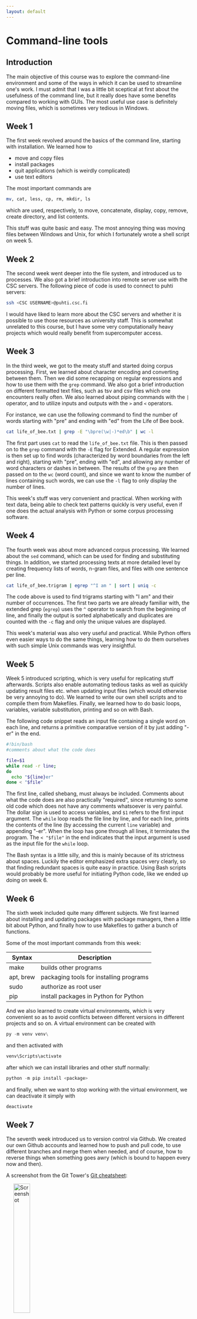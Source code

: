 ```yaml
---
layout: default
---
```


# Command-line tools

## Introduction
The main objective of this course was to explore the command-line environment and some of the ways in which it can be used to streamline one's work.
I must admit that I was a little bit sceptical at first about the usefulness of the command line, but it really does have some benefits compared to working with GUIs. The most useful use case is definitely moving files, which is sometimes very tedious in Windows.


## Week 1
The first week revolved around the basics of the command line, starting with installation. We learned how to
+ move and copy files
+ install packages
+ quit applications (which is weirdly complicated)
+ use text editors

The most important commands are
```bash
mv, cat, less, cp, rm, mkdir, ls
```
which are used, respectively, to move, concatenate, display, copy, remove, create directory, and list contents. 

This stuff was quite basic and easy. The most annoying thing was moving files between Windows and Unix, for which I fortunately wrote a shell script on week 5.

## Week 2
The second week went deeper into the file system, and introduced us to processes. We also got a brief introduction into remote server use with the CSC servers. The following piece of code is used to connect to puhti servers:
```bash
ssh <CSC USERNAME>@puhti.csc.fi
```

I would have liked to learn more about the CSC servers and whether it is possible to use those resources as university staff. This is somewhat unrelated to this course, but I have some very computationally heavy projects which would really benefit from supercomputer access.

## Week 3
In the third week, we got to the meaty stuff and started doing corpus processing. First, we learned about character encoding and converting between them. Then we did some recapping on regular expressions and how to use them with the `grep` command. We also got a brief introduction on different formatted text files, such as tsv and csv files which one encounters really often. We also learned about piping commands with the `|` operator, and to utilize inputs and outputs with the `>` and `<` operators.

For instance, we can use the following command to find the number of words starting with "pre" and ending with "ed" from the Life of Bee book.
```bash
cat life_of_bee.txt | grep -E "\bpre(\w|-)*ed\b" | wc -l
```
The first part uses `cat` to read the `life_of_bee.txt` file. This is then passed on to the `grep` command with the `-E` flag for Extended. A regular expression is then set up to find words (characterized by word boundaries from the left and right), starting with "pre", ending with "ed", and allowing any number of word characters or dashes in between. The results of the `grep` are then passed on to the `wc` (word count), and since we want to know the number of lines containing such words, we can use the `-l` flag to only display the number of lines.

This week's stuff was very convenient and practical. When working with text data, being able to check text patterns quickly is very useful, even if one does the actual analysis with Python or some corpus processing software.

## Week 4
The fourth week was about more advanced corpus processing. We learned about the `sed` command, which can be used for finding and substituting things. In addition, we started processing texts at more detailed level by creating frequency lists of words, n-gram files, and files with one sentence per line. 
```bash
cat life_of_bee.trigram | egrep "^I am " | sort | uniq -c
```
The code above is used to find trigrams starting with "I am" and their number of occurrences. The first two parts we are already familiar with, the extended grep (`egrep`) uses the `^` operator to search from the beginning of line, and finally the output is sorted alphabetically and duplicates are counted with the `-c` flag and only the unique values are displayed.

This week's material was also very useful and practical. While Python offers even easier ways to do the same things, learning how to do them ourselves with such simple Unix commands was very insightful.

## Week 5
Week 5 introduced scripting, which is very useful for replicating stuff afterwards. Scripts also enable automating tedious tasks as well as quickly updating result files etc. when updating input files (which would otherwise be very annoying to do). We learned to write our own shell scripts and to compile them from Makefiles. Finally, we learned how to do basic loops, variables, variable substitution, printing and so on with Bash.

The following code snippet reads an input file containing a single word on each line, and returns a primitive comparative version of it by just adding "-er" in the end.
```bash
#!bin/bash
#comments about what the code does

file=$1
while read -r line;
do
  echo "${line}er"
done < "$file"
```
The first line, called shebang, must always be included. Comments about what the code does are also practically "required", since returning to some old code which does not have any comments whatsoever is very painful. The dollar sign is used to access variables, and `$1` refers to the first input argument. The `while` loop reads the file line by line, and for each line, prints the contents of the line (by accessing the current `line` variable) and appending "-er". When the loop has gone through all lines, it terminates the program. The `< "$file"` in the end indicates that the input argument is used as the input file for the `while` loop.

The Bash syntax is a little silly, and this is mainly because of its strictness about spaces. Luckily the editor emphasized extra spaces very clearly, so that finding redundant spaces is quite easy in practice. Using Bash scripts would probably be more useful for initiating Python code, like we ended up doing on week 6.


## Week 6
The sixth week included quite many different subjects. We first learned about installing and updating packages with package managers, then a little bit about Python, and finally how to use Makefiles to gather a bunch of functions.

Some of the most important commands from this week:

| Syntax      | Description |
| ----------- | ----------- |
| make      | builds other programs       |
| apt, brew   | packaging tools for installing programs        |
| sudo | authorize as root user |
| pip | install packages in Python for Python |

And we also learned to create virtual environments, which is very convenient so as to avoid conflicts between different versions in different projects and so on. A virtual environment can be created with
```python
py -m venv venv\
```
and then activated with
```python
venv\Scripts\activate
```
after which we can install libraries and other stuff normally:
```python
python -m pip install <package>
```
and finally, when we want to stop working with the virtual environment, we can deactivate it simply with
```python
deactivate
```

## Week 7
The seventh week introduced us to version control via Github. We created our own Github accounts and learned how to push and pull code, to use different branches and merge them when needed, and of course, how to reverse things when something goes awry (which is bound to happen every now and then).


A screenshot from the Git Tower's [Git cheatsheet](https://www.git-tower.com/blog/git-cheat-sheet):

<img src="assets/images/git_cheatsheet" alt="Screenshot" hspace="20" width="30%" align="center"/>

The basic workflow of creating a new branch, committing, and pushing is then
```bash
git checkout -b new_branch
git add -A
git commit -m "Informative message"
git push -u origin new_branch
```
where the flag `-u` checks that the local branch equals the remote branch. Additionally we can check the status of the current commit with
```bash
git status
```

Version control is extremely useful. While Overleaf already provides a great way to handle LaTeX code and collaborate, version control goes a little further since it allows pushing different versions of the text to an online repository. The premium version of Overleaf also has a similar feature through the History tab, but Github is more convenient. But most importantly, Github facilitates coding by making it so easy and effortless to code without fearing that some new feature will break the code, since it will always be possible to return to an earlier operative code. I will definitely start using Git for all my projects, whenever possible.

## Final project
For the final assignment, we learned to build our own webpages with Github Pages and powered by Jekyll. We learned to clone existing templates from Github repositories and modify them, as well as create our own github.io webpage. We can view the webpage locally very simply:
```bash
bundle exec jekyll serve
```
after which the site appears locally. We can push the local repository to Github, and the online site is then automatically updated.

Some useful markdown commands:

| Syntax | Output |
| ----------- | ----------- |
| `*italics*` | *italics* |
| `**bold**` | **bold** |
| `[link text](link)` | [Google](https://www.google.fi/?hl=fi) |
| `#Big header` | #Big header |
| `##Smaller header` | ##Smaller header |

Note that the headers do not display properly inside text because they are supposed to be headers, duh.

Webpage building is surprisingly easy. Many webpages look like they are very complicated (and some dynamic pages without a doubt are), but a simple static webpage is really easy to make with Jekyll, and is also very simple with standard HTML techniques. 

This final assignment was really two birds with one stone, since as a PhD student I've anyways been planning to create a webpage so it was very convenient to be able to create it as part of this course.
